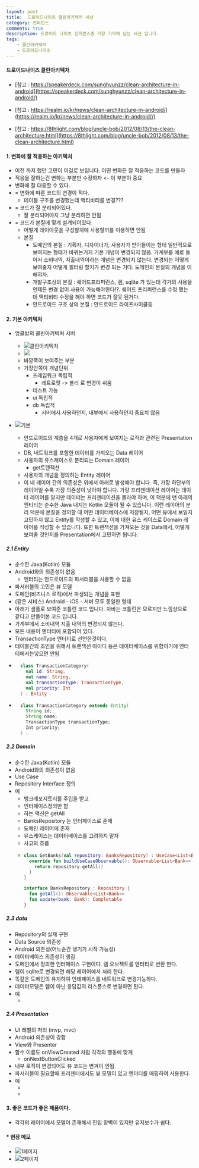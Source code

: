 ```yaml
---
layout: post
title:  드로이드나이츠 클린아키텍처 세션
category: 컨퍼런스
comments: true
description: 드로이드 나이츠 컨퍼런스중 가장 기억에 남는 세션 입니다.
tags:
    - 클린아키텍처
    - 드로이드나이츠
---
```



#### 드로이드나이츠 클린아키텍처
 - [참고 : https://speakerdeck.com/sunghyunzz/clean-architecture-in-android](https://speakerdeck.com/sunghyunzz/clean-architecture-in-android/)

 - [참고 : https://realm.io/kr/news/clean-architecture-in-android/](https://realm.io/kr/news/clean-architecture-in-android//)

 - [참고 : https://8thlight.com/blog/uncle-bob/2012/08/13/the-clean-architecture.html](https://8thlight.com/blog/uncle-bob/2012/08/13/the-clean-architecture.html)

#### 1. 변화에 잘 적응하는 아키텍처
  - 이전 까지 했던 고민이 이걸로 보입니다. 어떤 변화든 잘 적응하는 코드를 만들자
  - 적응을 잘하는건 변하는 부분만 수정하자 <- 이 부분이 중요
  - 변화에 잘 대응할 수 있다.
   - = 변화에 따른 코드의 변경이 적다. 
     - 테이블 구조를 변경했는데 액티비티를 변경???
   - = 코드가 잘 분리되어있다.
     - 잘 분리되어야지 그냥 분리하면 안됨
   - = 코드가 본질에 맞게 설계되어있다.
     - 어떻게 레이아웃을 구성할까에 사용할까를 이용하면 안됨
     - 본질 
       - 도메인의 본질 : 기획자, 디자이너가, 사용자가 받아들이는 형태 일반적으로 보여지는 형태가 바뀌는거지 기본 개념이 변경되지 않음. 가계부를 예로 들어서 소비내역, 지출내역이라는 개념은 변경되지 않는다. 변경되는 어떻게 보여줄지 어떻게 필터링 할지가 변경 되는 거다. 도메인의 본질의 개념을 이해햐자.
       - 개발구조상의 본질 : 쉐어드프리퍼런스, 렘, sqlite 가 있는데 각가의 사용을 언제든 변경 없이 사용이 가능해야한다!?. 쉐어드 프리퍼런스를 수정 했는데 액티비티 수정을 해야 하면 코드가 잘못 된거다.
       - 안드로이드 구조 상의 본질 : 안드로이드 라이프사이클등

#### 2. 기본 아키텍처
  - 엉클밥의 클린아키텍처 서버
    - ![클린아키텍처](https://drive.google.com/uc?id=0BwUadct9RzY3cmtQUjlkYlN5QTg)
    - <img src="https://drive.google.com/uc?id=0BwUadct9RzY3cmtQUjlkYlN5QTg">
    - 바깥쪽이 보여주는 부분
    - 가장안쪽이 개념단위
      - 프레임워크 독립적
        - 레트로핏 -> 볼리 로 변경이 쉬움
      - 테스트 가능
      - ui 독립적
      - db 독립적
        - 서버에서 사용하던지, 내부에서 사용하던지 중요치 않음

  - ![기본](https://drive.google.com/uc?id=0BwUadct9RzY3YU9CMXN5S2FTRXc)
    - 안드로이드의 계층을 4개로 사용자에게 보여지는 로직과 관련된 Presentation 레이어
    - DB, 네트워크를 포함한 데이터를 가져오는 Data 레이어 
    - 사용자의 유스케이스로 분리되는 Domain 레이어
      - get트랜잭션
    - 사용자의 개념을 정의하는 Entity 레이어 
    - 이 네 레이어 간의 의존성은 위에서 아래로 발생해야 합니다. 즉, 가장 하단부의 레이어일 수록 가장 의존성이 낮아야 합니다. 가량 프리젠테이션 레이어는 데이터 레이어를 알지만 데이터는 프리젠테이션을 몰라야 하며, 이 덕분에 맨 아래의 엔티티는 순수한 Java 내지는 Kotlin 모듈이 될 수 있습니다. 이런 레이어의 분리 덕분에 본질을 정의할 때 어떤 데이터베이스에 저장될지, 어떤 뷰에서 보일지 고민하지 않고 Entity를 작성할 수 있고, 이에 대한 유스 케이스로 Domain 레이어를 작성할 수 있습니다. 또한 트랜잭션을 가져오는 것을 Data에서, 어떻게 보여줄 것인지를 Presentation에서 고민하면 됩니다.

##### 2.1 Entity
  - 순수한 Java(Kotlin) 모듈
  - Android와의 의존성이 없음
    - 엔터티는 안드로이드의 파서러블을 사용할 수 없음
  - 파서러블의 고민은 뷰 모델   
  - 도메인(비즈니스 로직)에서 파생되는 개념을 표현
  - (같은 서비스) Android - iOS - 서버 모두 동일한 형태
  - 아래가 샘플로 보여준 코틀린 코드 입니다. 자바는 코틀린은 모르지만 느낌상으로 같다고 만들어본 코드 입니다.
  - 가계부에서 소비내역 지출 내역의 변경되지 않는다.
  - 모든 내용이 엔터티에 포함되어 있다.
  - TransactionType 엔터티로 선언한것이다.
  - 테이블간의 조인을 위해서 트랜잭션 아이디 등은 데이터베이스를 위함이기에 엔터티에서는넣으면 안됨
  - ``` kotlin
      class TransactionCategory( 
        val id: String, 
        val name: String, 
        val transactionType: TransactionType, 
        val priority: Int
      ) : Entity
    ```
  - ```java
      class TransactionCategory extends Entity( 
        String id; 
        String name;
        TransactionType transactionType;
        Int priority;
      ) : 
    ```  

##### 2.2 Domain
  - 순수한 Java(Kotlin) 모듈 
  - Android와의 의존성이 없음
  - Use Case
  - Repository Interface 정의    
  - 예
    - 뱅크레포지토리를 주입을 받고 
    - 인터페이스정의만 함
    - 하는 액션은 getAll
    - BanksRepository 는 인터페이스로 존재
    - 도메인 레이어에 존재 
    - 유스케이스는 데이터베이스를 고려하지 말자
    - 사고의 흐름
    - ```kotlin
      class GetBanks(val repository: BanksRepository) : UseCase<List<Bank>>(){ 
        override fun buildUseCaseObservable(): Observable<List<Bank>> { 
          return repository.getAll() 
        } 
      }

      interface BanksRepository : Repository {  
        fun getAll(): Observable<List<Bank>> 
        fun update(bank: Bank): Completable 
      }

      ```

##### 2.3 data
  - Repository의 실제 구현 
  - Data Source 의존성 
  - Android 의존성(어느순간 생기기 시작 가능성)
  - 데이터베이스 의존성이 생김
  - 도메인에서 정의한 인터페이스 구현이다. 렘 오브젝트를 엔터티로 변환 한다.
  - 렘이 sqlite로 변경되면 해당 레이어에서 처리 한다.
  - 똑같은 도메인의 유지하여 인테페이스를 네트워크로 변경가능하다.
  - 데이터모델은 렘이 아닌 응답값의 리스폰스로 변경하면 된다.
  - 예
    - <script src="https://gist.github.com/pyeongho/a621449874cd17a0c12041baf56fa835.js"></script>

##### 2.4 Presentation
  - UI 레벨의 처리 (mvp, mvc)
  - Android 의존성이 강함
  - View와 Presenter
  - 함수 이름도 onViewCreated 처럼 각각의 행동에 맞게
    - onNextButtonClicked 
  - 내부 로직이 변경되어도 뷰 코드는 변겨이 안됨
  - 파서러블이 필요할때 프리젠터에서도 뷰 모델이 있고 엔터티를 매핑하여 사용한다.  
  - 예
    - <script src="https://gist.github.com/pyeongho/618f625aa3f4a212f97197981ed5ea41.js"></script>
    - <script src="https://gist.github.com/pyeongho/6b325023418e98ab2d0a496da91d4087.js"></script>

#### 3. 좋은 코드가 좋은 제품이다.
  - 각각의 레이어에서 모델이 존재해서 진입 장벽이 있지만 유지보수가 쉽다.  

#### * 현장 메모
  - ![1페이지](https://drive.google.com/uc?id=0BwUadct9RzY3cG41UmxfbEN4NjQ)
  - ![2페이지](https://drive.google.com/uc?id=0BwUadct9RzY3NTNGRVpKLXNSOTg)
  